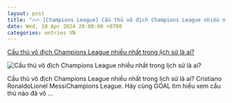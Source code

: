 ```yaml
---
layout: post
title: "🔥🔥 [Champions League] Cầu thủ vô địch Champions League nhiều nhất trong lịch sử là ai?"
date: Wed, 10 Apr 2024 20:00:00 +0700
categories: entries VN
---
```

[Cầu thủ vô địch Champions League nhiều nhất trong lịch sử là ai?](https://www.goal.com/vn/list/cau-thu-vo-dich-champions-league-nhieu-nhat-trong-lich-su-la-ai/blt49748d860f53acfb)

![Cầu thủ vô địch Champions League nhiều nhất trong lịch sử là ai?](https://assets.goal.com/images/v3/bltefac391972c65855/bb8e56296184c15e35d8bc74e20a1e16e3ad6197.jpg)

Cầu thủ vô địch Champions League nhiều nhất trong lịch sử là ai? Cristiano RonaldoLionel MessiChampions League. Hãy cùng GOAL tìm hiểu xem cầu thủ nào đã vô ...

